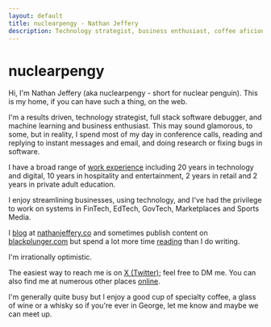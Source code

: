 ```yaml
---
layout: default
title: nuclearpengy - Nathan Jeffery
description: Technology strategist, business enthusiast, coffee aficionado and remote worker. I invest in and consult for technology enabled businesses on product development and infrastructure. I'm focused on results.
---
```


<h1>nuclearpengy</h1>
<p>Hi, I'm Nathan Jeffery (aka nuclearpengy - short for nuclear penguin). This is my home, if you can have such a thing, on the web.</p>
<p>I'm a results driven, technology strategist, full stack software debugger, and machine learning and business enthusiast. This may sound glamorous, to some, but in reality, I spend most of my day in conference calls, reading and replying to instant messages and email, and doing research or fixing bugs in software.</p>
<p>I have a broad range of <a href="{{site.baseurl}}/working/">work experience</a> including 20 years in technology and digital, 10 years in hospitality and entertainment, 2 years in retail and 2 years in private adult education.</p>
<p>I enjoy streamlining businesses, using technology, and I've had the privilege to work on systems in FinTech, EdTech, GovTech, Marketplaces and Sports Media.</p>
<p>I <a href="{{site.baseurl}}/writing/">blog</a> at <a href="https://nathanjeffery.co">nathanjeffery.co</a> and sometimes publish content on <a href="https://blackplunger.com/author/nathan">blackplunger.com</a> but spend a lot more time <a href="{{site.baseurl}}/reading/">reading</a> than I do writing.</p>
<p>I'm irrationally optimistic.</p>
<p>The easiest way to reach me is on <a href="https://x.com/nuclearpengy">X (Twitter)</a>; feel free to DM me. You can also find me at numerous other places <a href="{{site.baseurl}}/links/">online</a>.</p>
<p>I'm generally quite busy but I enjoy a good cup of specialty coffee, a glass of wine or a whisky so if you're ever in George, let me know and maybe we can meet up.</p>
